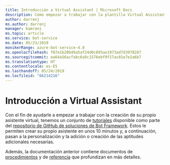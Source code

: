 ```yaml
---
title: Introducción a Virtual Assistant | Microsoft Docs
description: Cómo empezar a trabajar con la plantilla Virtual Assistant
author: darrenj
ms.author: darrenj
manager: kamrani
ms.topic: article
ms.service: bot-service
ms.date: 05/23/2019
monikerRange: azure-bot-service-4.0
ms.openlocfilehash: f07e1b20b49a5af24d0c895ae1973ad7d3978287
ms.sourcegitcommit: ea64a56acfabc6a9c1576ebf9f17ac81e7e2a6b7
ms.translationtype: HT
ms.contentlocale: es-ES
ms.lasthandoff: 05/24/2019
ms.locfileid: "66214216"
---
```

# <a name="virtual-assistant---getting-started"></a>Introducción a Virtual Assistant

Con el fin de ayudarle a empezar a trabajar con la creación de su propio asistente virtual, tenemos un conjunto de [tutoriales](https://github.com/microsoft/AI/tree/master/docs#tutorials) disponible como parte del [repositorio de GitHub de soluciones de Bot Framework](https://github.com/Microsoft/botframework-solutions). Estos le permiten crear su propio asistente en unos 10 minutos y, a continuación, pasan a la personalización y la adición o creación de las aptitudes adicionales necesarias.

Además, la documentación anterior contiene documentos de [procedimientos](https://github.com/microsoft/AI/tree/master/docs#how-to) y de [referencia](https://github.com/microsoft/AI/tree/master/docs#reference) que profundizan en más detalles.